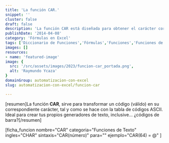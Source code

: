 ```yaml
---
title: 'La función CAR.'
snippet: ''
cluster: false
draft: false 
description: 'La función CAR está diseñada para obtener el carácter correspondiente al código numérico que le pases como parámetro. Es tu generador de códigos ASCII.'
publishDate: '2014-04-08'
category: 'Fórmulas en Excel'
tags: ['Diccionario de Funciones','Fórmulas','Funciones','Funciones de Texto','🤖 Automatización con Excel']
images: []
resources: 
- name: 'featured-image'
image: {
  src: '/src/assets/images/2023/funcion-car_portada.png',
  alt: 'Raymundo Ycaza'
}
domainGroup: automatizacion-con-excel
slug: automatizacion-con-excel/funcion-car

---
```


\[resumen\]La función **CAR**, sirve para transformar un código (válido) en su correspondiente carácter, tal y como se hace con la tabla de códigos ASCII.  
Ideal para crear tus propios generadores de texto, inclusive... ¿códigos de barra?\[/resumen\]

\[ficha\_funcion nombre="CAR" categoria="Funciones de Texto" ingles="CHAR" sintaxis="CAR(número)" para="" ejemplo="CAR(64) = @" \]

